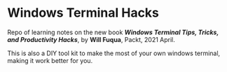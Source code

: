# Windows Terminal Hacks
Repo of learning notes on the new book ***Windows Terminal Tips, Tricks, and Productivity Hacks***, by **Will Fuqua**, Packt, 2021 April.

This is also a DIY tool kit to make the most of your own windows terminal, making it work better for you.

